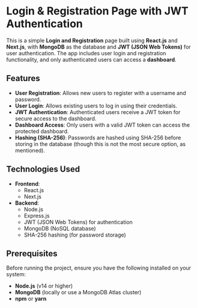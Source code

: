 # Login & Registration Page with JWT Authentication

This is a simple **Login and Registration** page built using **React.js** and **Next.js**, with **MongoDB** as the database and **JWT (JSON Web Tokens)** for user authentication. The app includes user login and registration functionality, and only authenticated users can access a **dashboard**.

## Features

- **User Registration**: Allows new users to register with a username and password.
- **User Login**: Allows existing users to log in using their credentials.
- **JWT Authentication**: Authenticated users receive a JWT token for secure access to the dashboard.
- **Dashboard Access**: Only users with a valid JWT token can access the protected dashboard.
- **Hashing (SHA-256)**: Passwords are hashed using SHA-256 before storing in the database (though this is not the most secure option, as mentioned).

## Technologies Used

- **Frontend**:
  - React.js
  - Next.js
- **Backend**:
  - Node.js
  - Express.js
  - JWT (JSON Web Tokens) for authentication
  - MongoDB (NoSQL database)
  - SHA-256 hashing (for password storage)

## Prerequisites

Before running the project, ensure you have the following installed on your system:

- **Node.js** (v14 or higher)
- **MongoDB** (locally or use a MongoDB Atlas cluster)
- **npm** or **yarn**
